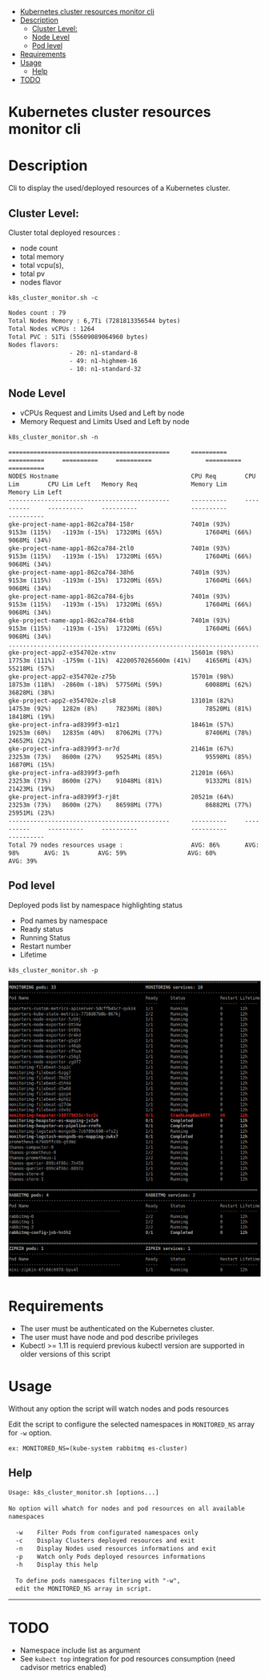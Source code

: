 <!-- TOC depthFrom:1 depthTo:6 withLinks:1 updateOnSave:1 orderedList:0 -->

- [Kubernetes cluster resources monitor cli](#kubernetes-cluster-resources-monitor-cli)
- [Description](#description)
	- [Cluster Level:](#cluster-level)
	- [Node Level](#node-level)
	- [Pod level](#pod-level)
- [Requirements](#requirements)
- [Usage](#usage)
	- [Help](#help)
- [TODO](#todo)

<!-- /TOC -->

# Kubernetes cluster resources monitor cli

# Description

Cli to display the used/deployed resources of a Kubernetes cluster.

## Cluster Level:

Cluster total deployed resources :
* node count
* total memory
* total vcpu(s),
* total pv
* nodes flavor

```
k8s_cluster_monitor.sh -c
```
```
Nodes count : 79
Total Nodes Memory : 6,7Ti (7281813356544 bytes)
Total Nodes vCPUs : 1264
Total PVC : 51Ti (55609089064960 bytes)
Nodes flavors:
                 - 20: n1-standard-8
                 - 49: n1-highmem-16
                 - 10: n1-standard-32
```

## Node Level
* vCPUs Request and Limits Used and Left by node
* Memory Request and Limits Used and Left by node

```
k8s_cluster_monitor.sh -n
```
```
=============================================      ==========     ==========     ==========     ==========               ==========               ==========
NODES Hostname                                     CPU Req        CPU Lim        CPU Lim Left   Memory Req               Memory Lim               Memory Lim Left
---------------------------------------------      ----------     ----------     ----------     ----------               ----------               ----------
gke-project-name-app1-862ca784-158r                7401m (93%)    9153m (115%)   -1193m (-15%)  17320Mi (65%)            17604Mi (66%)            9068Mi (34%)
gke-project-name-app1-862ca784-2tl0                7401m (93%)    9153m (115%)   -1193m (-15%)  17320Mi (65%)            17604Mi (66%)            9068Mi (34%)
gke-project-name-app1-862ca784-38h6                7401m (93%)    9153m (115%)   -1193m (-15%)  17320Mi (65%)            17604Mi (66%)            9068Mi (34%)
gke-project-name-app1-862ca784-6jbs                7401m (93%)    9153m (115%)   -1193m (-15%)  17320Mi (65%)            17604Mi (66%)            9068Mi (34%)
gke-project-name-app1-862ca784-6tb8                7401m (93%)    9153m (115%)   -1193m (-15%)  17320Mi (65%)            17604Mi (66%)            9068Mi (34%)
.............................................................................................................
gke-project-app2-e354702e-xtnv                     15601m (98%)   17753m (111%)  -1759m (-11%)  42200570265600m (41%)    41656Mi (43%)            55218Mi (57%)
gke-project-app2-e354702e-z75b                     15701m (98%)   18753m (118%)  -2860m (-18%)  57756Mi (59%)            60088Mi (62%)            36828Mi (38%)
gke-project-app2-e354702e-zls8                     13101m (82%)   14753m (92%)   1282m (8%)     78236Mi (80%)            78520Mi (81%)            18418Mi (19%)
gke-project-infra-ad8399f3-m1z1                    18461m (57%)   19253m (60%)   12835m (40%)   87062Mi (77%)            87406Mi (78%)            24652Mi (22%)
gke-project-infra-ad8399f3-nr7d                    21461m (67%)   23253m (73%)   8600m (27%)    95254Mi (85%)            95598Mi (85%)            16870Mi (15%)
gke-project-infra-ad8399f3-pmfh                    21201m (66%)   23253m (73%)   8600m (27%)    91048Mi (81%)            91332Mi (81%)            21423Mi (19%)
gke-project-infra-ad8399f3-rj8t                    20521m (64%)   23253m (73%)   8600m (27%)    86598Mi (77%)            86882Mi (77%)            25951Mi (23%)
---------------------------------------------      ----------     ----------     ----------     ----------               ----------               ----------
Total 79 nodes resources usage :                   AVG: 86%       AVG: 98%       AVG: 1%        AVG: 59%                 AVG: 60%                 AVG: 39%
```

## Pod level
Deployed pods list by namespace highlighting status
* Pod names by namespace
* Ready status
* Running Status
* Restart number
* Lifetime

```
k8s_cluster_monitor.sh -p
```
![Pods display](img/monitor-workload-pods.png)

# Requirements

* The user must be authenticated on the Kubernetes cluster.
* The user must have node and pod describe privileges
* Kubectl >= 1.11 is requierd
  previous kubectl version are supported in older versions of this script

# Usage

Without any option the script will watch nodes and pods resources

Edit the script to configure the selected namespaces in `MONITORED_NS` array for `-w` option.
```
ex: MONITORED_NS=(kube-system rabbitmq es-cluster)
```

## Help

```
Usage: k8s_cluster_monitor.sh [options...]                                                                                                                              

No option will whatch for nodes and pod resources on all available namespaces

  -w    Filter Pods from configurated namespaces only
  -c    Display Clusters deployed resources and exit
  -n    Display Nodes used resources informations and exit
  -p    Watch only Pods deployed resources informations
  -h    Display this help

  To define pods namespaces filtering with "-w",
  edit the MONITORED_NS array in script.
```
---


# TODO

* Namespace include list as argument
* See `kubect top` integration for pod resources consumption (need cadvisor metrics enabled)
